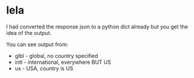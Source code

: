 # lela

I had converted the response json to a python dict already but you get the idea of the output.

You can see output from:

- glbl - global, no country specified
- intl - international, everywhere BUT US
- us - USA, country is US